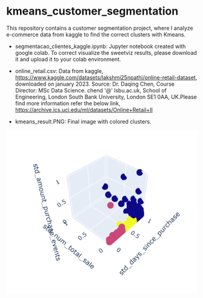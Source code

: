 # kmeans_customer_segmentation
This repository contains a customer segmentation project, where I analyze e-commerce data from kaggle to find the correct clusters with Kmeans. 

* segmentacao_clientes_kaggle.ipynb:
Jupyter notebook created with google colab. To correct visualize the sweetviz results, please download it and upload it to your colab environment. 

* online_retail.csv:
Data from kaggle, https://www.kaggle.com/datasets/lakshmi25npathi/online-retail-dataset, downloaded on january 2023.
Source:
Dr. Daqing Chen, Course Director: MSc Data Science. chend '@' lsbu.ac.uk, School of Engineering, London South Bank University, London SE1 0AA, UK.Please find more information refer the below link,
https://archive.ics.uci.edu/ml/datasets/Online+Retail+II

* kmeans_result.PNG:
Final image with colored clusters.

![alt text](https://github.com/amandaventurac/kmeans_customer_segmentation//blob/main/kmeans_result.PNG?raw=true)
